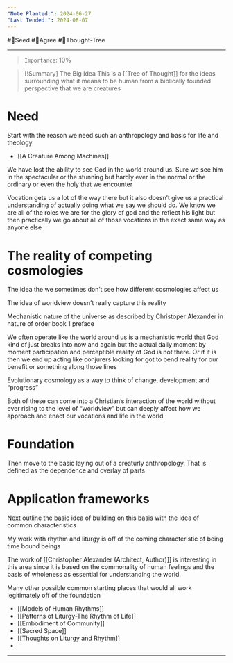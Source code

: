 ```yaml
---
"Note Planted:": 2024-06-27
"Last Tended:": 2024-08-07
---
```

#🌱Seed  #🙂Agree #🌳Thought-Tree
****
> `Importance`: 10%
 
>[!Summary] The Big Idea
> This is a [[Tree of Thought]] for the ideas surrounding what it means to be human from a biblically founded perspective that we are creatures 

# Need 
Start with the reason we need such an anthropology and basis for life and theology 
- [[A Creature Among Machines]]

We have lost the ability to see God in the world around us. Sure we see him in the spectacular or the stunning but hardly ever in the normal or the ordinary or even the holy that we encounter 

Vocation gets us a lot of the way there but it also doesn’t give us a practical understanding of actually doing what we say we should do. We know we are all of the roles we are for the glory of god and the reflect his light but then practically we go about all of those vocations in the exact same way as anyone else 


# The reality of competing cosmologies 

The idea the we sometimes don’t see how different cosmologies affect us 

The idea of worldview doesn’t really capture this reality 

Mechanistic nature of the universe as described by Christoper Alexander in nature of order book 1 preface 

We often operate like the world around us is a mechanistic world that God kind of just breaks into now and again but the actual daily moment by moment participation and perceptible reality of God is not there. Or if it is then we end up acting like conjurers looking for got to bend reality for our benefit or something along those lines 

Evolutionary cosmology as a way to think of change, development and “progress”

Both of these can come into a Christian’s interaction of the world without ever rising to the level of “worldview” but can deeply affect how we approach and enact our vocations and life in the world 

# Foundation
Then move to the basic laying out of a creaturly anthropology. That is defined as the dependence and overlay of parts 

# Application frameworks 
Next outline the basic idea of building on this basis with the idea of common characteristics 

My work with rhythm and liturgy is off of the coming characteristic of being time bound beings 

The work of [[Christopher Alexander (Architect, Author)]] is interesting in this area since it is based on the commonality of human feelings and the basis of wholeness as essential for understanding the world. 

Many other possible common starting places that would all work legitimately off of the foundation 


- [[Models of Human Rhythms]]
- [[Patterns of Liturgy-The Rhythm of Life]]
- [[Embodiment of Community]]
- [[Sacred Space]]
- [[Thoughts on Liturgy and Rhythm]]
- 

****
